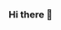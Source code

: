 ### Hi there 👋

<!--
**Ngozi234/Ngozi234** is a ✨ _special_ ✨ repository because its `README.md` (this file) appears on your GitHub profile.

Here are some ideas to get you started:

root@599db6521bdoroot:/alx-pre_course# echo 'My first readme' > README.md                                                                 
root@:599db6521bdoroot:/alx-pre_course/alx-pre_course# cat README.md                                                                                      
My first readme

up_to_date

-->
